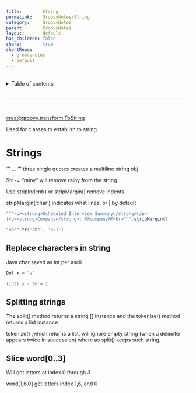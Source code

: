 ```yaml
---
title:        String  
permalink:    GroovyNotes/String  
category:     GroovyNotes  
parent:       GroovyNotes  
layout:       default  
has_children: false  
share:        true  
shortRepo:  
  - groovynotes  
  - default  
---
```

  
  
<br/>  
  
<details markdown="block">  
<summary>  
Table of contents  
</summary>  
{: .text-delta }  
1. TOC  
{:toc}  
</details>  
  
<br/>  
  
***  
  
<br/>  
  
crea@groovy.transform.ToString  
  
Used for classes to establish to string  
  
# Strings  
  
‘’’ … ‘’’ three single quotes creates a multiline string obj  
  
Str -= “rainy” will remove rainy from the string  
  
Use stripIndent() or stripMargin() remove indents  
  
stripMargin(‘char’) indicates what lines, or | by default  
  
```groovy  
"""<p><strong>Scheduled Interview Summary</strong></p>  
|<p><strong>Company</strong>: @@company@@<br>""".stripMargin()  
```  
  
```groovy  
"abc".tr('abc', '321')  
```  
  
## Replace characters in string  
  
Java char saved as int per ascii  
  
```groovy  
Def x = 'a'  
  
(int) x - 96 = 1  
```  
  
## Splitting strings  
  
The split() method returns a string [] instance and the tokenize() method returns a list instance  
  
tokenize() ,which returns a list, will ignore empty string (when a delimiter appears twice in succession) where as split() keeps such string.  
  
## Slice   word[0..3]  
  
Will get letters at index 0 through 3  
  
word[1,6,0] get letters index 1,6, and 0